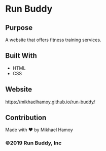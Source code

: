 # Run Buddy

## Purpose
A website that offers fitness training services.

## Built With
* HTML
* CSS

## Website
https://mikhaelhamoy.github.io/run-buddy/

## Contribution
Made with ❤️ by Mikhael Hamoy

### ©2019 Run Buddy, Inc
